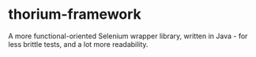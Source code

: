 # thorium-framework
A more functional-oriented Selenium wrapper library, written in Java - for less brittle tests, and a lot more readability.
